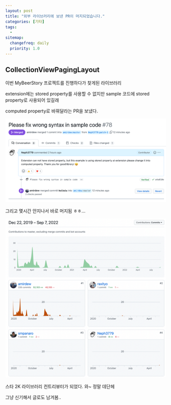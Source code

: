 ```yaml
---
layout: post
title: "외부 라이브러리에 보낸 PR이 머지되었습니다."
categories: [기타]
tags: 
  - 
sitemap:
  changefreq: daily
  priority: 1.0
---
```


## CollectionViewPagingLayout

이번 MyBeerStory 프로젝트를 진행하다가 찾게된 라이브러리

extension에는 stored property를 사용할 수 없지만 sample 코드에 stored property로 사용되어 있길래

computed property로 바꿔달라는 PR을 보냈다.



![image-20220907150746251](https://raw.githubusercontent.com/Neph3779/Blog-Image/forUpload/img/20220907150752.png)



그리고 몇시간 안지나서 바로 머지됨 ㅎㅎ...



<img src="https://raw.githubusercontent.com/Neph3779/Blog-Image/forUpload/img/20220907150824.png" alt="image-20220907150824912" style="zoom:50%;" />



스타 2K 라이브러리 컨트리뷰터가 되었다. 와~ 정말 데단헤



그냥 신기해서 글로도 남겨봄..